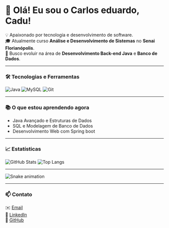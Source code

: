 # 👋 Olá! Eu sou o Carlos eduardo, Cadu!

💡 Apaixonado por tecnologia e desenvolvimento de software.  
🎓 Atualmente curso **Análise e Desenvolvimento de Sistemas** no **Senai Florianópolis**.  
🚀 Busco evoluir na área de **Desenvolvimento Back-end Java** e **Banco de Dados**.

---

### 🛠️ Tecnologias e Ferramentas
![Java](https://img.shields.io/badge/Java-ED8B00?style=for-the-badge&logo=openjdk&logoColor=white)
![MySQL](https://img.shields.io/badge/MySQL-005C84?style=for-the-badge&logo=mysql&logoColor=white)
![Git](https://img.shields.io/badge/Git-F05032?style=for-the-badge&logo=git&logoColor=white)

---

### 📚 O que estou aprendendo agora
- Java Avançado e Estruturas de Dados  
- SQL e Modelagem de Banco de Dados  
- Desenvolvimento Web com Spring boot

---

### 📈 Estatísticas
![GitHub Stats](https://github-readme-stats.vercel.app/api?username=Cadu-f12&show_icons=true&theme=tokyonight)
![Top Langs](https://github-readme-stats.vercel.app/api/top-langs/?username=Cadu-f12&layout=compact&theme=tokyonight)

---

<img src="https://raw.githubusercontent.com/Cadu-f12/Cadu-f12/output/dist/github-contribution-grid-snake.svg" alt="Snake animation" />

---

### 📫 Contato
✉️ [Email](mailto:cadudaiha68@gmail.com)  
💼 [LinkedIn](https://www.linkedin.com/in/seulinkedin)  
🐙 [GitHub](https://github.com/Cadu-f12)
